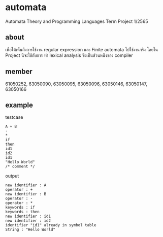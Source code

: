 # automata
Automata Theory and Programming Languages
Term Project 1/2565

## about
เพือให้เห็นถึงการใช้งาน regular expression และ Finite automata ไปใช้งานจริง โดยใน Project นีจะใช้กับการ
ทํา lexical analysis ซึงเป็นส่วนหนึงของ compiler

## member
61050252,
63050090,
63050095,
63050096,
63050146,
63050147,
63050166

## example
testcase
```
A + B
-
*
if
then
id1
id2
id1
"Hello World"
/* comment */
```

output
```
new identifier : A
operator : +
new identifier : B
operator : -
operator : *
keywords : if
keywords : then
new identifier : id1
new identifier : id2
identifier "id1" already in symbol table
String : "Hello World"
```